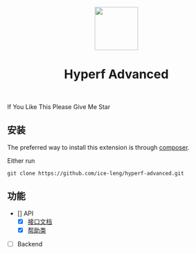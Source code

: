 <p align="center">
    <a href="https://hyperf.io/" target="_blank">
        <img src="https://hyperf.oss-cn-hangzhou.aliyuncs.com/hyperf.png" height="100px">
    </a>
    <h1 align="center">Hyperf Advanced</h1>
    <br>
</p>

If You Like This Please Give Me Star

安装
------------

The preferred way to install this extension is through [composer](http://getcomposer.org/download/).

Either run

```
git clone https://github.com/ice-leng/hyperf-advanced.git
```
功能
--------------
 - [] API
    - [x] [接口文档](https://github.com/ice-leng/hyperf-swagger)
    - [x] [帮助类](https://github.com/ice-leng/hyperf-swagger)
 - [ ] Backend






